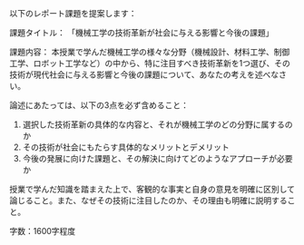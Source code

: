以下のレポート課題を提案します：

課題タイトル：
「機械工学の技術革新が社会に与える影響と今後の課題」

課題内容：
本授業で学んだ機械工学の様々な分野（機械設計、材料工学、制御工学、ロボット工学など）の中から、特に注目すべき技術革新を1つ選び、その技術が現代社会に与える影響と今後の課題について、あなたの考えを述べなさい。

論述にあたっては、以下の3点を必ず含めること：

1. 選択した技術革新の具体的な内容と、それが機械工学のどの分野に属するのか
2. その技術が社会にもたらす具体的なメリットとデメリット
3. 今後の発展に向けた課題と、その解決に向けてどのようなアプローチが必要か

授業で学んだ知識を踏まえた上で、客観的な事実と自身の意見を明確に区別して論じること。また、なぜその技術に注目したのか、その理由も明確に説明すること。

字数：1600字程度